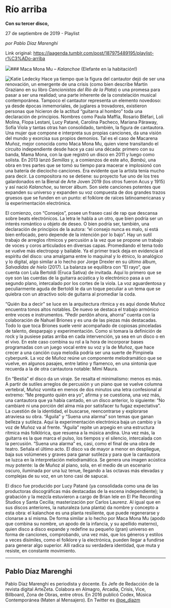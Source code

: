 # Río arriba

**Con su tercer disco,**

27 de septiembre de 2019 - Playlist

_por Pablo Díaz Marenghi_

Link original: https://laagenda.tumblr.com/post/187975489195/playlist-r%C3%ADo-arriba

![](https://64.media.tumblr.com/b7cacbac46e0b335c96cdbeff0280694/tumblr_pyh2kmyift1u3lb1ko1_1280.jpg)### Maca Mona Mu – *Kalanchoe* (Elefante en la habitación!)

![Katie Ledecky](https://64.media.tumblr.com/5975b993e1435b82c5d45173aafa6799/d3aba3276f9ace86-c3/s400x600/3456ad829b5d3ec7fe2ac82c252a7855d5c3b40e.png)
Hace ya tiempo que la figura del cantautor dejó de ser una renovación, un emergente de una crisis (como bien describe Martín Graziano en su libro *Cancionistas del Río de la Plata*) o una promesa para pasar a ser una realidad; una parte inherente de la constelación musical contemporánea. Tampoco el cantautor representa un elemento novedoso: ya desde épocas inmemoriales, de juglares a trovadores, existieron personas que hicieron de la actitud “guitarra al hombro” toda una declaración de principios. Nombres como Paula Maffía, Rosario Bléfari, Loli Molina, Flopa Lestani, Lucy Patané, Carolina Pacheco, Mariana Päraway, Sofía Viola y tantas otras han consolidado, también, la figura de cantautora. Una mujer que compone e interpreta sus propias canciones, da una visión del mundo y exorcisa sus propios demonios. Tal es el caso de Macarena Muñoz, mejor conocida como Maca Mona Mu, quien viene transitando el circuito independiente desde hace ya casi una década: primero con su banda, Mama Mona, con la que registró un disco en 2011 y luego como solista. En 2013 lanzó *Semillas* y, a comienzos de este año, *Bambú*, una obra en tres partes que se tomó su tiempo para macerar e implosionó con una batería de dieciocho canciones. Era evidente que la artista tenía mucho para decir. La compositora no se detiene: su proyecto fue uno de los tres galardonados en la Bienal de Arte Joven 2019 (los otros fueron Acus y 1915) y así nació *Kalanchoe*, su tercer álbum. Son siete canciones potentes que expanden su universo y expanden su voz compuesta de dos grandes trazos gruesos que se funden en un punto: el folklore de raíces latinoamericanas y la experimentación electrónica.

El comienzo, con “Consejos”, posee un fraseo casi de rap que descansa sobre beats electrónicos. La letra le habla a un otro, que bien podría ser un interés romántico u objeto de deseo. O bien podría ser, también, una declaración de principios de la autora: “el consejo nunca es malo, si está bien enfocado, pero depende de la intención por lo bajo”. Hay un sutil trabajo de arreglos rítmicos y percusión a la vez que se propone un trabajo de voces y coros articulados en diversas capas. Promediando el tema todo se vuelve más electropop y bailable. Ya el primer track deja en evidencia el espíritu del disco: una amalgama entre lo maquinal y lo étnico, lo analógico y lo digital, algo similar a lo hecho por Jorge Drexler en su último álbum, *Salvadidas de hielo* (2017). La balanza se equilibra con “El rayo”, que cuenta con Lula Bertoldi (Eruca Sativa) de invitada. Aquí lo primero que se oye son las cuerdas de la guitarra acústica y lo electrónico pasa a un segundo plano, intercalado por los cortes de la viola. La voz aguardentosa y peculiarmente aguda de Bertoldi le da un toque peculiar a un tema que se quiebra con un atractivo solo de guitarra al promediar la coda. 

“Quién iba a decir” se luce en la arquitectura rítmica y es aquí donde Muñoz encuentra tonos altos notables. De nuevo se destaca el trabajo armónico entre voces e instrumentos. “Pedir perdón ahora, ahorra” cuenta con la colaboración de Nahuel Briones y es una de las piezas más destacadas. Todo lo que toca Briones suele venir acompañado de copiosas pinceladas de talento, desparpajo y experimentación. Como si tomara la definición de rock y la pusiese patas arriba en cada intervención, ya sea en un disco o en el vivo. En este caso combina su rol a la hora de incorporar bases programadas con un juego vocal entre su voz y la de Muñoz, que hace crecer a una canción cuya melodía podría ser una suerte de Pimpinela cyberpunk. La voz de Muñoz reúne un componente melodramático que se vuelve, en algunos pasajes, entre latino y flamenco, en una sintonía que recuerda a la de otra cantautora notable: Mimí Maura.

En “Bestia” el disco da un viraje. Se resalta el minimalismo: menos es más. A partir de sutiles arreglos de percusión y un piano que se vuelve columna vertebral, Muñoz vomita en menos de dos minutos una letra confesional al extremo: “Me pregunto quién era yo”, afirma y se cuestiona, una vez más, una cantautora que ya había cantado, en un disco anterior, lo siguiente: “No cambiaré ni una porción del alma mía por satisfacer tu fugaz expectativa”. La cuestión de la identidad, el buscarse, reencontrarse y explorarse atraviesa su obra. “Águila” y “Suena una alarma” son temas que ganan belleza y sutileza. Aquí la experimentación electrónica baja un cambio y la voz de Muñoz va al frente. “Águila” repite un arpegio en una estructura rítmica más folklórica, que resuena a la música andina. Una vez más, la guitarra es la que marca el pulso, los tiempos y el silencio, intercalada con la percusión. “Suena una alarma” es, casi, como el final de una obra de teatro. Señala el último acto. El disco va de mayor a menor en despliegue, baja sus volúmenes y graves para ganar sutileza y para que la cantautora se luzca en la interpretación melodramática. Se genera una imagen acústica muy potente: la de Muñoz al piano, sola, en el medio de un escenario oscuro, iluminada por una luz tenue, llegando a las octavas más elevadas y complejas de su voz, en un tono casi de sapucai. 

El disco fue producido por Lucy Patané (ya consolidada como una de las productoras discográficas más destacadas de la escena independiente); la grabación y la mezcla estuvieron a cargo de Brian Iele en El Pie Recording Studios y Santa Cecilia; masterización por Carlos Laurenz. Al igual que en sus discos anteriores, la naturaleza (una planta) da nombre y concepto a esta obra: el kalanchoe es una planta resiliente, que puede regenerarse y clonarse a sí misma. De forma similar a lo hecho por Maca Mona Mu (apodo que combina su nombre, un apodo de la infancia, y su apellido materno), quien disco a disco expande y redefine su pequeño (gran) universo en forma de canciones, comprobando, una vez más, que los géneros y estilos a veces disímiles, como el folklore y la electrónica, pueden llegar a fundirse para generar algo superior. Allí radica su verdadera identidad, que muta y resiste, en constante movimiento.

  




---

 Pablo Díaz Marenghi
--------------------

 Pablo Díaz Marenghi es periodista y docente. Es Jefe de Redacción de la revista digital ArteZeta. Colabora en Almagro, Arcadia, Crisis, Vice, Billboard, Zona de Obras, entre otros. En 2016 publicó Codex, Música Contemporánea (Maten al Mensajero). En Twitter es [@pe\_diazm](https://twitter.com/pe_diazm)  

